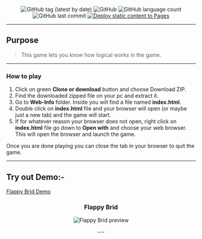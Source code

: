 <div align="center">

![GitHub tag (latest by date)](https://img.shields.io/github/v/tag/DSDmark/FlappyBrid)
![GitHub](https://img.shields.io/github/license/DSDmark/FlappyBrid)
![GitHub language count](https://img.shields.io/github/languages/count/DSDmark/FlappyBrid)
![GitHub last commit](https://img.shields.io/github/last-commit/DSDmark/FlappyBrid)
[![Deploy static content to Pages](https://github.com/DSDmark/FlappyBrid/actions/workflows/static.yml/badge.svg)](https://github.com/DSDmark/FlappyBrid/actions/workflows/static.yml)

<div>

---

<div align="center">

<div align="left">

## Purpose

> This game lets you know how logical works in the game.

---

### How to play

1. Click on green **Clone or download** button and choose Download ZIP.
2. Find the downloaded zipped file on your pc and extract it.
3. Go to **Web-Info** folder. Inside you will find a file named **index.html**.
4. Double click on **index.html** file and your browser will open (or maybe just a new tab) and the game will start.
5. If for whatever reason your browser does not open, right click on **index.html** file go down to **Open with**
   and choose your web browser. This will open the browser and launch the game.

Once you are done playing you can close the tab in your browser to quit the game.

---

## Try out Demo:-

<a href="https://poopye76.github.io/FlappyBrid/" alt="Flappy Brid Demo">Flappy Brid Demo</a>

</div>

### Flappy Brid

![Flappy Brid preview](assets/images/preview.gif "AS੯ames Collection")

</div>
---
